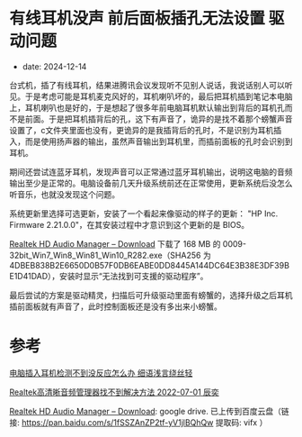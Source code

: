 # 有线耳机没声 前后面板插孔无法设置 驱动问题
- date: 2024-12-14

台式机，插了有线耳机，结果进腾讯会议发现听不见别人说话，我说话别人可以听见。于是考虑可能是耳机麦克风好的，耳机喇叭坏的，最后把耳机插到笔记本电脑上，耳机喇叭也是好的，于是想起了很多年前电脑耳机默认输出到背后的耳机孔而不是前面。于是把耳机插背后的孔，这下有声音了，诡异的是找不着那个螃蟹声音设置了，c文件夹里面也没有，更诡异的是我插背后的孔时，不是识别为耳机插入，而是使用扬声器的输出，虽然声音输出到耳机里，而插前面板的孔时会识别到耳机。

期间还尝试连蓝牙耳机，发现声音可以正常通过蓝牙耳机输出，说明这电脑的音频输出至少是正常的。电脑设备前几天升级系统前还在正常使用，更新系统后没怎么听音乐，也就没发现这个问题。

系统更新里选择可选更新，安装了一个看起来像驱动的样子的更新： "HP Inc. Firmware 2.21.0.0"，在其安装过程中才意识到这个更新的是 BIOS。

[Realtek HD Audio Manager – Download](https://realtekhdaudiomanager.com/download/) 下载了 168 MB 的 0009-32bit_Win7_Win8_Win81_Win10_R282.exe（SHA256 为 4DBEB838B2E6650D0B57F0DB6EABE0DD8445A144DC64E3B38E3DF39BE1D41DAD），安装时显示“无法找到可支援的驱动程序”。

最后尝试的方案是驱动精灵，扫描后可升级驱动里面有螃蟹的，选择升级之后耳机插前面板就有声音了，此时控制面板还是没有多出来小螃蟹。

# 参考

[电脑插入耳机检测不到没反应怎么办 细语浅言绕丝轻](https://zhuanlan.zhihu.com/p/620210110)

[Realtek高清晰音频管理器找不到解决方法 2022-07-01 辰奕](https://www.xitongzhijia.net/xtjc/20220609/245502.html)

[Realtek HD Audio Manager – Download](https://realtekhdaudiomanager.com/download/): google drive. 已上传到百度云盘（链接: https://pan.baidu.com/s/1fSSZAnZP2tf-yV1jlBQhQw 提取码: vifx ）
